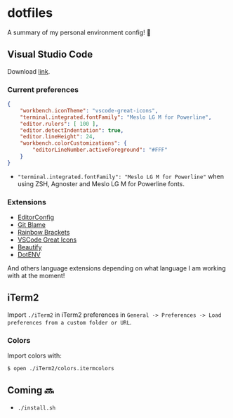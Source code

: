 # dotfiles
A summary of my personal environment config! :slightly_smiling_face:

## Visual Studio Code
Download [link](https://code.visualstudio.com/download).

### Current preferences
```json
{
    "workbench.iconTheme": "vscode-great-icons",
    "terminal.integrated.fontFamily": "Meslo LG M for Powerline",
    "editor.rulers": [ 100 ],
    "editor.detectIndentation": true,
    "editor.lineHeight": 24,
    "workbench.colorCustomizations": {
        "editorLineNumber.activeForeground": "#FFF"
    }
}
```
- `"terminal.integrated.fontFamily": "Meslo LG M for Powerline"` when using ZSH, Agnoster and Meslo LG M for Powerline fonts.

### Extensions
- [EditorConfig](https://github.com/editorconfig/editorconfig-vscode)
- [Git Blame](https://github.com/Sertion/vscode-gitblame)
- [Rainbow Brackets](https://marketplace.visualstudio.com/items?itemName=2gua.rainbow-brackets)
- [VSCode Great Icons](https://github.com/EmmanuelBeziat/vscode-great-icons)
- [Beautify](https://github.com/HookyQR/VSCodeBeautify)
- [DotENV](https://github.com/mikestead/vscode-dotenv)

And others language extensions depending on what language I am working with at the moment!

## iTerm2
Import `./iTerm2` in iTerm2 preferences in `General -> Preferences -> Load preferences from a custom folder or URL`.

### Colors
Import colors with:
```sh
$ open ./iTerm2/colors.itermcolors
```

## Coming :soon:
- `./install.sh`

